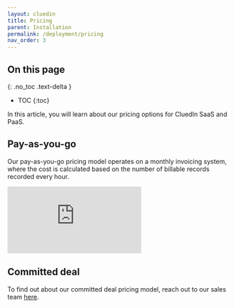 ```yaml
---
layout: cluedin
title: Pricing
parent: Installation
permalink: /deployment/pricing
nav_order: 3
---
```

## On this page
{: .no_toc .text-delta }
- TOC
{:toc}

In this article, you will learn about our pricing options for CluedIn SaaS and PaaS.

## Pay-as-you-go

Our pay-as-you-go pricing model operates on a monthly invoicing system, where the cost is calculated based on the number of billable records recorded every hour.

<div class="videoFrame">
<iframe src="https://player.vimeo.com/video/927077274?badge=0&amp;autopause=0&amp;player_id=0&amp;app_id=58479" frameborder="0" allow="autoplay; fullscreen; picture-in-picture" title="Pay-as-you-go pricing model for CluedIn SaaS and PaaS"></iframe>
</div>

## Committed deal

To find out about our committed deal pricing model, reach out to our sales team [here](https://www.cluedin.com/discovery-call).